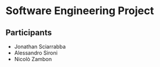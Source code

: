 # Software Engineering Project

## Participants
- Jonathan Sciarrabba
- Alessandro Sironi
- Nicolò Zambon
